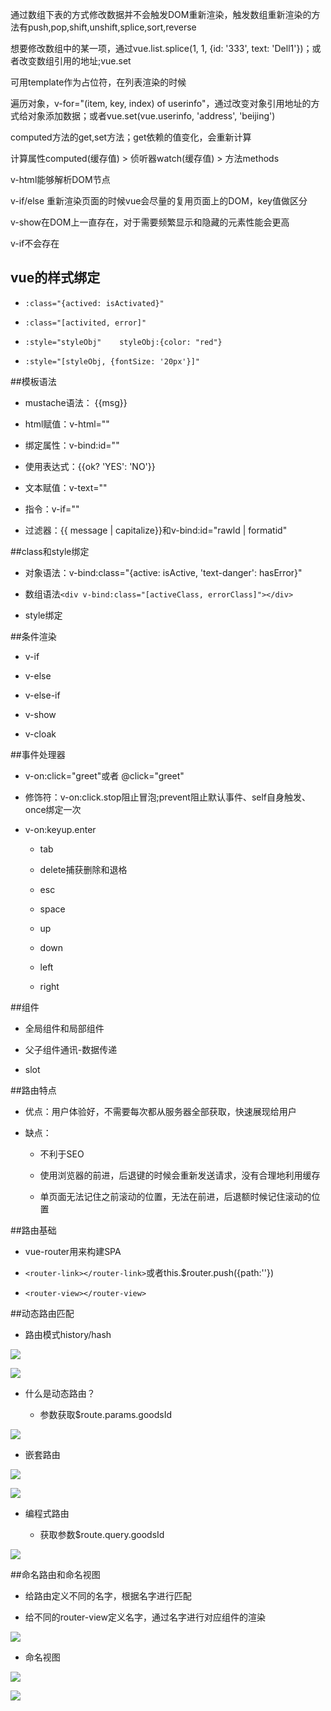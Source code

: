 通过数组下表的方式修改数据并不会触发DOM重新渲染，触发数组重新渲染的方法有push,pop,shift,unshift,splice,sort,reverse

想要修改数组中的某一项，通过vue.list.splice(1, 1, {id: '333', text: 'Dell1'})；或者改变数组引用的地址;vue.set

可用template作为占位符，在列表渲染的时候

遍历对象，v-for="(item, key, index) of userinfo"，通过改变对象引用地址的方式给对象添加数据；或者vue.set(vue.userinfo, 'address', 'beijing')


computed方法的get,set方法；get依赖的值变化，会重新计算


计算属性computed(缓存值) > 侦听器watch(缓存值) > 方法methods


v-html能够解析DOM节点


v-if/else 重新渲染页面的时候vue会尽量的复用页面上的DOM，key值做区分

v-show在DOM上一直存在，对于需要频繁显示和隐藏的元素性能会更高

v-if不会存在



## vue的样式绑定

- `:class="{actived: isActivated}"`

- `:class="[activited, error]"`

- `:style="styleObj"    styleObj:{color: "red"}`

- `:style="[styleObj, {fontSize: '20px'}]"`




##模板语法

- mustache语法： {{msg}}

- html赋值：v-html=""

- 绑定属性：v-bind:id=""

- 使用表达式：{{ok? 'YES': 'NO'}}

- 文本赋值：v-text=""

- 指令：v-if=""

- 过滤器：{{ message | capitalize}}和v-bind:id="rawld | formatid"




##class和style绑定

- 对象语法：v-bind:class="{active: isActive, 'text-danger': hasError}"

- 数组语法`<div v-bind:class="[activeClass, errorClass]"></div>`

- style绑定





##条件渲染

- v-if

- v-else

- v-else-if

- v-show

- v-cloak





##事件处理器

- v-on:click="greet"或者 @click="greet"

- 修饰符：v-on:click.stop阻止冒泡;prevent阻止默认事件、self自身触发、once绑定一次

- v-on:keyup.enter

    - tab
    
    - delete捕获删除和退格
    
    - esc
    
    - space
    
    - up
    
    - down
    
    - left
    
    - right
    
    
    
    
    
##组件

- 全局组件和局部组件

- 父子组件通讯-数据传递

- slot






##路由特点

- 优点：用户体验好，不需要每次都从服务器全部获取，快速展现给用户

- 缺点：

    - 不利于SEO
    
    - 使用浏览器的前进，后退键的时候会重新发送请求，没有合理地利用缓存
    
    - 单页面无法记住之前滚动的位置，无法在前进，后退额时候记住滚动的位置
    

    
        
            
##路由基础

- vue-router用来构建SPA

- `<router-link></router-link>`或者this.$router.push({path:''})

- `<router-view></router-view>`





##动态路由匹配

- 路由模式history/hash

![](/assets/360截图20180405181228155.jpg)

![](/assets/360截图20180405180939734.jpg)




- 什么是动态路由？

    - 参数获取$route.params.goodsId

![](/assets/360截图20180405180333282.jpg)




- 嵌套路由

![](/assets/360截图20180405181555567.jpg)

![](/assets/360截图20180405181833071.jpg)
    
    

- 编程式路由
    
    - 获取参数$route.query.goodsId

![](/assets/360截图20180405182517733.jpg)






##命名路由和命名视图

- 给路由定义不同的名字，根据名字进行匹配

- 给不同的router-view定义名字，通过名字进行对应组件的渲染

![](/assets/360截图20180405184648908.jpg)

- 命名视图

![](/assets/360截图20180405185027691.jpg)

![](/assets/360截图20180405185159053.jpg)










